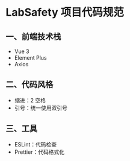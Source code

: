 # LabSafety 项目代码规范

## 一、前端技术栈
- Vue 3
- Element Plus
- Axios

## 二、代码风格
- 缩进：2 空格
- 引号：统一使用双引号

## 三、工具
- ESLint：代码检查
- Prettier：代码格式化
